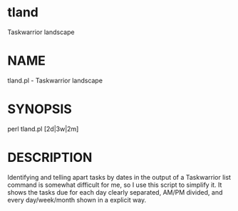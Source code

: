 # tland
Taskwarrior landscape

# NAME
tland.pl - Taskwarrior landscape

# SYNOPSIS
perl tland.pl \[2d|3w|2m\]

# DESCRIPTION
Identifying and telling apart tasks by dates in the output of a Taskwarrior list command is somewhat difficult for me, so I use this script to simplify it.  It shows the tasks due for each day clearly separated, AM/PM divided, and every day/week/month shown in a explicit way.


